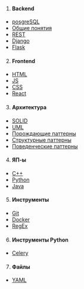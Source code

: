 1. #### Backend
 + [posgreSQL](./Web/Backend/POSTREAQL.md) 
 + [Общие понятия](./Web/ABOUTWEB.md)
 + [REST](./Web/Backend/REST.md)
 + [Django](./Web/Backend/DJANGO.md)
 + [Flask](./Web/Backend/FLASK.md)

2. #### Frontend 
 + [HTML](./Web/Frontend/HTML.md) 
 + [JS](./Web/Frontend/JS.md)
 + [CSS](./Web/Frontend/CSS.md)
 + [React](./Web/Frontend/REACT.md)

3. #### Архитектура
 + [SOLID](./Architecture/SOLID.md)
 + [UML](./Architecture/UML.md)
 + [Порождающие паттерны](./Architecture/Creational.md)
 + [Структурные паттерны](./Architecture/Structura.md)
 + [Поведенческие паттерны](./Architecture/Behavioral.md)

4. #### ЯП-ы
 + [C++](./Languages/C++.md)
 + [Python](./Languages/PYTHON.md)
 + [Java](./Languages/JAVA.md)

5. #### Инструменты
 + [Git](./Tools/GIT.md)
 + [Docker](./Tools/DOCKER.md)
 + [RegEx](./Tools/REGEX.md)

6. #### Инструменты Python
 + [Celery](./Python_tools/CELERY.md)

7. #### Файлы
 + [YAML](./files/yaml.md)